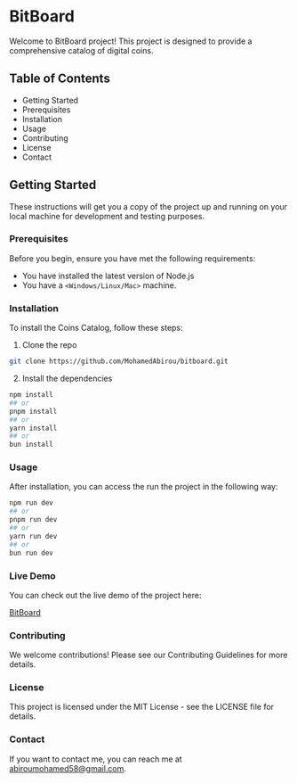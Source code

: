 # BitBoard

Welcome to BitBoard project! This project is designed to provide a comprehensive catalog of digital coins. 

## Table of Contents

- Getting Started
- Prerequisites
- Installation
- Usage
- Contributing
- License
- Contact


## Getting Started

These instructions will get you a copy of the project up and running on your local machine for development and testing purposes.

### Prerequisites
Before you begin, ensure you have met the following requirements:

- You have installed the latest version of Node.js
- You have a `<Windows/Linux/Mac>` machine.

### Installation

To install the Coins Catalog, follow these steps:

1. Clone the repo
```bash
git clone https://github.com/MohamedAbirou/bitboard.git
```

2. Install the dependencies
```bash
npm install
## or
pnpm install
## or
yarn install
## or
bun install
```

### Usage

After installation, you can access the run the project in the following way:

```bash
npm run dev
## or
pnpm run dev
## or
yarn run dev
## or
bun run dev
```

### Live Demo

You can check out the live demo of the project here:

[BitBoard](https://bitboard-liam-piro.vercel.app/)

### Contributing

We welcome contributions! Please see our Contributing Guidelines for more details.

### License

This project is licensed under the MIT License - see the LICENSE file for details.

### Contact

If you want to contact me, you can reach me at <abiroumohamed58@gmail.com>.
